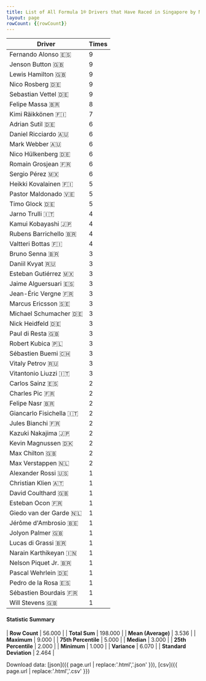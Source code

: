 ```yaml
---
title: List of All Formula 1® Drivers that Have Raced in Singapore by Number of Times
layout: page
rowCount: {{rowCount}}
---
```


| Driver | Times |
|--|--|
| Fernando Alonso 🇪🇸 | 9 |
| Jenson Button 🇬🇧 | 9 |
| Lewis Hamilton 🇬🇧 | 9 |
| Nico Rosberg 🇩🇪 | 9 |
| Sebastian Vettel 🇩🇪 | 9 |
| Felipe Massa 🇧🇷 | 8 |
| Kimi Räikkönen 🇫🇮 | 7 |
| Adrian Sutil 🇩🇪 | 6 |
| Daniel Ricciardo 🇦🇺 | 6 |
| Mark Webber 🇦🇺 | 6 |
| Nico Hülkenberg 🇩🇪 | 6 |
| Romain Grosjean 🇫🇷 | 6 |
| Sergio Pérez 🇲🇽 | 6 |
| Heikki Kovalainen 🇫🇮 | 5 |
| Pastor Maldonado 🇻🇪 | 5 |
| Timo Glock 🇩🇪 | 5 |
| Jarno Trulli 🇮🇹 | 4 |
| Kamui Kobayashi 🇯🇵 | 4 |
| Rubens Barrichello 🇧🇷 | 4 |
| Valtteri Bottas 🇫🇮 | 4 |
| Bruno Senna 🇧🇷 | 3 |
| Daniil Kvyat 🇷🇺 | 3 |
| Esteban Gutiérrez 🇲🇽 | 3 |
| Jaime Alguersuari 🇪🇸 | 3 |
| Jean-Éric Vergne 🇫🇷 | 3 |
| Marcus Ericsson 🇸🇪 | 3 |
| Michael Schumacher 🇩🇪 | 3 |
| Nick Heidfeld 🇩🇪 | 3 |
| Paul di Resta 🇬🇧 | 3 |
| Robert Kubica 🇵🇱 | 3 |
| Sébastien Buemi 🇨🇭 | 3 |
| Vitaly Petrov 🇷🇺 | 3 |
| Vitantonio Liuzzi 🇮🇹 | 3 |
| Carlos Sainz 🇪🇸 | 2 |
| Charles Pic 🇫🇷 | 2 |
| Felipe Nasr 🇧🇷 | 2 |
| Giancarlo Fisichella 🇮🇹 | 2 |
| Jules Bianchi 🇫🇷 | 2 |
| Kazuki Nakajima 🇯🇵 | 2 |
| Kevin Magnussen 🇩🇰 | 2 |
| Max Chilton 🇬🇧 | 2 |
| Max Verstappen 🇳🇱 | 2 |
| Alexander Rossi 🇺🇸 | 1 |
| Christian Klien 🇦🇹 | 1 |
| David Coulthard 🇬🇧 | 1 |
| Esteban Ocon 🇫🇷 | 1 |
| Giedo van der Garde 🇳🇱 | 1 |
| Jérôme d'Ambrosio 🇧🇪 | 1 |
| Jolyon Palmer 🇬🇧 | 1 |
| Lucas di Grassi 🇧🇷 | 1 |
| Narain Karthikeyan 🇮🇳 | 1 |
| Nelson Piquet Jr. 🇧🇷 | 1 |
| Pascal Wehrlein 🇩🇪 | 1 |
| Pedro de la Rosa 🇪🇸 | 1 |
| Sébastien Bourdais 🇫🇷 | 1 |
| Will Stevens 🇬🇧 | 1 |

#### Statistic Summary

| **Row Count** | 56.000 |
| **Total Sum** | 198.000 |
| **Mean (Average)** | 3.536 |
| **Maximum** | 9.000 |
| **75th Percentile** | 5.000 |
| **Median** | 3.000 |
| **25th Percentile** | 2.000 |
| **Minimum** | 1.000 |
| **Variance** | 6.070 |
| **Standard Deviation** | 2.464 |

Download data: [json]({{ page.url | replace:'.html','.json' }}), [csv]({{ page.url | replace:'.html','.csv' }})

